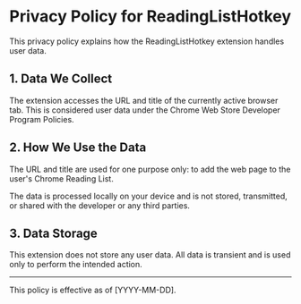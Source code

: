 # Privacy Policy for ReadingListHotkey

This privacy policy explains how the ReadingListHotkey extension handles user data.

## 1. Data We Collect

The extension accesses the URL and title of the currently active browser tab. This is considered user data under the Chrome Web Store Developer Program Policies.

## 2. How We Use the Data

The URL and title are used for one purpose only: to add the web page to the user's Chrome Reading List.

The data is processed locally on your device and is not stored, transmitted, or shared with the developer or any third parties.

## 3. Data Storage

This extension does not store any user data. All data is transient and is used only to perform the intended action.

---

This policy is effective as of [YYYY-MM-DD].